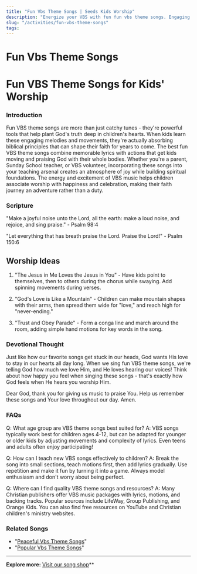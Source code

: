 ```yaml
---
title: "Fun Vbs Theme Songs | Seeds Kids Worship"
description: "Energize your VBS with fun fun vbs theme songs. Engaging worship music and activities for summer children's ministry."
slug: "/activities/fun-vbs-theme-songs"
tags:
---
```


# Fun Vbs Theme Songs

# Fun VBS Theme Songs for Kids' Worship

### Introduction
Fun VBS theme songs are more than just catchy tunes - they're powerful tools that help plant God's truth deep in children's hearts. When kids learn these engaging melodies and movements, they're actually absorbing biblical principles that can shape their faith for years to come. The best fun VBS theme songs combine memorable lyrics with actions that get kids moving and praising God with their whole bodies. Whether you're a parent, Sunday School teacher, or VBS volunteer, incorporating these songs into your teaching arsenal creates an atmosphere of joy while building spiritual foundations. The energy and excitement of VBS music helps children associate worship with happiness and celebration, making their faith journey an adventure rather than a duty.

### Scripture
"Make a joyful noise unto the Lord, all the earth: make a loud noise, and rejoice, and sing praise." - Psalm 98:4

"Let everything that has breath praise the Lord. Praise the Lord!" - Psalm 150:6

## Worship Ideas
1. "The Jesus in Me Loves the Jesus in You" - Have kids point to themselves, then to others during the chorus while swaying. Add spinning movements during verses.

2. "God's Love is Like a Mountain" - Children can make mountain shapes with their arms, then spread them wide for "love," and reach high for "never-ending."

3. "Trust and Obey Parade" - Form a conga line and march around the room, adding simple hand motions for key words in the song.

### Devotional Thought
Just like how our favorite songs get stuck in our heads, God wants His love to stay in our hearts all day long. When we sing fun VBS theme songs, we're telling God how much we love Him, and He loves hearing our voices! Think about how happy you feel when singing these songs - that's exactly how God feels when He hears you worship Him.

Dear God, thank you for giving us music to praise You. Help us remember these songs and Your love throughout our day. Amen.

### FAQs

Q: What age group are VBS theme songs best suited for?
A: VBS songs typically work best for children ages 4-12, but can be adapted for younger or older kids by adjusting movements and complexity of lyrics. Even teens and adults often enjoy participating!

Q: How can I teach new VBS songs effectively to children?
A: Break the song into small sections, teach motions first, then add lyrics gradually. Use repetition and make it fun by turning it into a game. Always model enthusiasm and don't worry about being perfect.

Q: Where can I find quality VBS theme songs and resources?
A: Many Christian publishers offer VBS music packages with lyrics, motions, and backing tracks. Popular sources include LifeWay, Group Publishing, and Orange Kids. You can also find free resources on YouTube and Christian children's ministry websites.

### Related Songs

- "[Peaceful Vbs Theme Songs](/activities/peaceful-vbs-theme-songs/)"
- "[Popular Vbs Theme Songs](/activities/popular-vbs-theme-songs/)"

---

**Explore more:** [Visit our song shop](https://seedskidsworship.com/shop)**

<!-- Schema Markup -->
<script type="application/ld+json">
{
  "@context": "https://schema.org",
  "@type": "MusicRecording",
  "name": "Fun Vbs Theme Songs",
  "byArtist": {
    "@type": "MusicGroup",
    "name": "Seeds Kids Worship"
  },
  "isFamilyFriendly": true,
  "url": "https://seedskidsworship.com/activities/fun-vbs-theme-songs/"
}
</script>